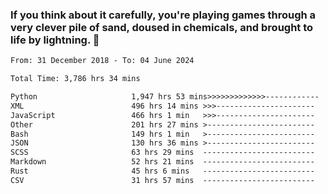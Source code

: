 ### If you think about it carefully, you're playing games through a very clever pile of sand, doused in chemicals, and brought to life by lightning.  👋


<!--START_SECTION:waka-->

```txt
From: 31 December 2018 - To: 04 June 2024

Total Time: 3,786 hrs 34 mins

Python                     1,947 hrs 53 mins>>>>>>>>>>>>>------------   51.45 %
XML                        496 hrs 14 mins >>>----------------------   13.11 %
JavaScript                 466 hrs 1 min   >>>----------------------   12.31 %
Other                      201 hrs 27 mins >------------------------   05.32 %
Bash                       149 hrs 1 min   >------------------------   03.94 %
JSON                       130 hrs 36 mins >------------------------   03.45 %
SCSS                       63 hrs 29 mins  -------------------------   01.68 %
Markdown                   52 hrs 21 mins  -------------------------   01.38 %
Rust                       45 hrs 6 mins   -------------------------   01.19 %
CSV                        31 hrs 57 mins  -------------------------   00.84 %
```

<!--END_SECTION:waka-->
